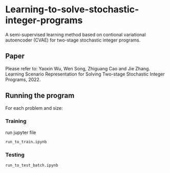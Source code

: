 # Learning-to-solve-stochastic-integer-programs

A semi-supervised learning method based on contional variational autoencoder (CVAE) for two-stage stochastic integer programs.

## Paper

Please refer to: Yaoxin Wu, Wen Song, Zhiguang Cao and Jie Zhang. Learning Scenario Representation for Solving Two-stage Stochastic Integer Programs, 2022. 


## Running the program

For each problem and size:

### Training

run jupyter file
```
run_to_train.ipynb
```

### Testing

```
run_to_test_batch.ipynb
```
